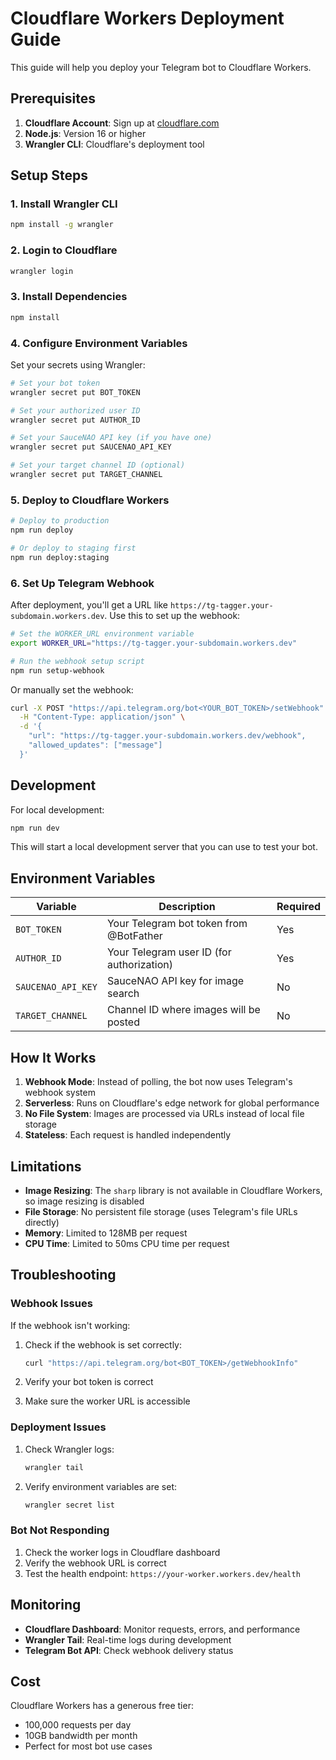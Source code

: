 # Cloudflare Workers Deployment Guide

This guide will help you deploy your Telegram bot to Cloudflare Workers.

## Prerequisites

1. **Cloudflare Account**: Sign up at [cloudflare.com](https://cloudflare.com)
2. **Node.js**: Version 16 or higher
3. **Wrangler CLI**: Cloudflare's deployment tool

## Setup Steps

### 1. Install Wrangler CLI

```bash
npm install -g wrangler
```

### 2. Login to Cloudflare

```bash
wrangler login
```

### 3. Install Dependencies

```bash
npm install
```

### 4. Configure Environment Variables

Set your secrets using Wrangler:

```bash
# Set your bot token
wrangler secret put BOT_TOKEN

# Set your authorized user ID
wrangler secret put AUTHOR_ID

# Set your SauceNAO API key (if you have one)
wrangler secret put SAUCENAO_API_KEY

# Set your target channel ID (optional)
wrangler secret put TARGET_CHANNEL
```

### 5. Deploy to Cloudflare Workers

```bash
# Deploy to production
npm run deploy

# Or deploy to staging first
npm run deploy:staging
```

### 6. Set Up Telegram Webhook

After deployment, you'll get a URL like `https://tg-tagger.your-subdomain.workers.dev`. Use this to set up the webhook:

```bash
# Set the WORKER_URL environment variable
export WORKER_URL="https://tg-tagger.your-subdomain.workers.dev"

# Run the webhook setup script
npm run setup-webhook
```

Or manually set the webhook:

```bash
curl -X POST "https://api.telegram.org/bot<YOUR_BOT_TOKEN>/setWebhook" \
  -H "Content-Type: application/json" \
  -d '{
    "url": "https://tg-tagger.your-subdomain.workers.dev/webhook",
    "allowed_updates": ["message"]
  }'
```

## Development

For local development:

```bash
npm run dev
```

This will start a local development server that you can use to test your bot.

## Environment Variables

| Variable | Description | Required |
|----------|-------------|----------|
| `BOT_TOKEN` | Your Telegram bot token from @BotFather | Yes |
| `AUTHOR_ID` | Your Telegram user ID (for authorization) | Yes |
| `SAUCENAO_API_KEY` | SauceNAO API key for image search | No |
| `TARGET_CHANNEL` | Channel ID where images will be posted | No |

## How It Works

1. **Webhook Mode**: Instead of polling, the bot now uses Telegram's webhook system
2. **Serverless**: Runs on Cloudflare's edge network for global performance
3. **No File System**: Images are processed via URLs instead of local file storage
4. **Stateless**: Each request is handled independently

## Limitations

- **Image Resizing**: The `sharp` library is not available in Cloudflare Workers, so image resizing is disabled
- **File Storage**: No persistent file storage (uses Telegram's file URLs directly)
- **Memory**: Limited to 128MB per request
- **CPU Time**: Limited to 50ms CPU time per request

## Troubleshooting

### Webhook Issues

If the webhook isn't working:

1. Check if the webhook is set correctly:
   ```bash
   curl "https://api.telegram.org/bot<BOT_TOKEN>/getWebhookInfo"
   ```

2. Verify your bot token is correct
3. Make sure the worker URL is accessible

### Deployment Issues

1. Check Wrangler logs:
   ```bash
   wrangler tail
   ```

2. Verify environment variables are set:
   ```bash
   wrangler secret list
   ```

### Bot Not Responding

1. Check the worker logs in Cloudflare dashboard
2. Verify the webhook URL is correct
3. Test the health endpoint: `https://your-worker.workers.dev/health`

## Monitoring

- **Cloudflare Dashboard**: Monitor requests, errors, and performance
- **Wrangler Tail**: Real-time logs during development
- **Telegram Bot API**: Check webhook delivery status

## Cost

Cloudflare Workers has a generous free tier:
- 100,000 requests per day
- 10GB bandwidth per month
- Perfect for most bot use cases 